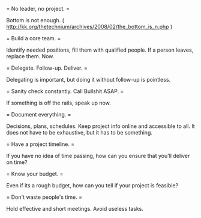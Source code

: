 = No leader, no project. =

Bottom is not enough. ( http://kk.org/thetechnium/archives/2008/02/the_bottom_is_n.php )

= Build a core team. =

Identify needed positions, fill them with qualified people. If a person leaves, replace them. Now.

= Delegate. Follow-up. Deliver. = 

Delegating is important, but doing it without follow-up is pointless.

= Sanity check constantly. Call Bullshit ASAP. = 

If something is off the rails, speak up now.

= Document everything. = 

Decisions, plans, schedules. Keep project info online and accessible to all. It does not have to be exhaustive, but it has to be something.

= Have a project timeline. = 

If you have no idea of time passing, how can you ensure that you'll deliver on time?

= Know your budget. = 

Even if its a rough budget, how can you tell if your project is feasible? 

= Don't waste people's time. = 

Hold effective and short meetings. Avoid useless tasks.
